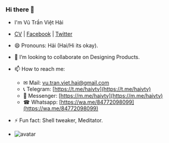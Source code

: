 ### Hi there 👋
- I'm Vũ Trần Việt Hải
- [CV](cv.pdf) | [Facebook](https://fb.com/haivtv) | [Twitter](https://twitter.com/haivtv)
- 😄 Pronouns: Hải (Hai/Hi its okay).
- 👯 I’m looking to collaborate on Designing Products.
- 📫 How to reach me:
  - ✉ Mail: [vu.tran.viet.hai@gmail.com](mailto:vu.tran.viet.hai@gmail.com)
  - 📞 Telegram: [https://t.me/haivtv](https://t.me/haivtv)
  - 🤙 Messenger: [https://m.me/haivtv](https://m.me/haivtv)
  - ☎ Whatsapp: [https://wa.me/84772098099](https://wa.me/84772098099)
- ⚡ Fun fact: Shell tweaker, Meditator.

- ![avatar](https://avatars3.githubusercontent.com/u/44681077?size=420)
